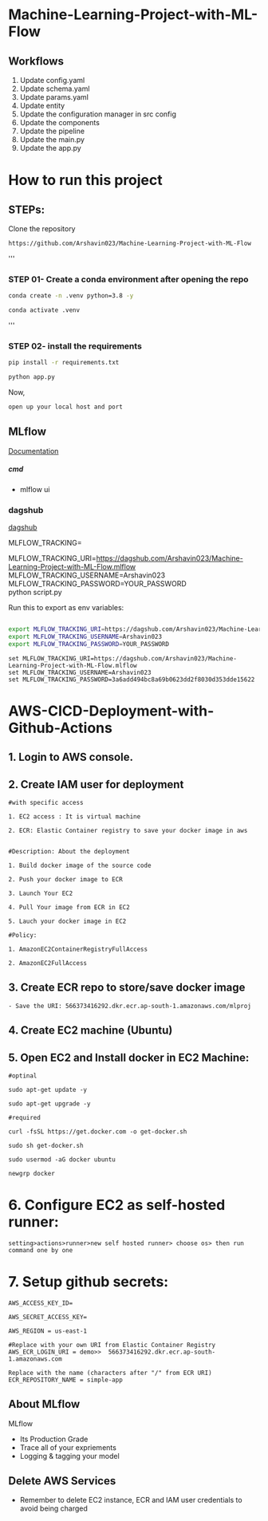 # Machine-Learning-Project-with-ML-Flow

## Workflows
1. Update config.yaml
2. Update schema.yaml
3. Update params.yaml
4. Update entity
5. Update the configuration manager in src config
6. Update the components
7. Update the pipeline
8. Update the main.py
9. Update the app.py

# How to run this project

## STEPs:
Clone the repository

```bash
https://github.com/Arshavin023/Machine-Learning-Project-with-ML-Flow
```
'''
### STEP 01- Create a conda environment after opening the repo

```bash
conda create -n .venv python=3.8 -y
```

```bash 
conda activate .venv
```


'''
### STEP 02- install the requirements
```bash
pip install -r requirements.txt
```

```bash
python app.py
```

Now,
```bash
open up your local host and port
```



## MLflow

[Documentation](https://mlflow.org/docs/latest/index.html)



##### cmd
- mlflow ui


### dagshub
[dagshub](https://dagshub.com/)

MLFLOW_TRACKING=

MLFLOW_TRACKING_URI=https://dagshub.com/Arshavin023/Machine-Learning-Project-with-ML-Flow.mlflow \
MLFLOW_TRACKING_USERNAME=Arshavin023 \
MLFLOW_TRACKING_PASSWORD=YOUR_PASSWORD \
python script.py

Run this to export as env variables:

```bash

export MLFLOW_TRACKING_URI=https://dagshub.com/Arshavin023/Machine-Learning-Project-with-ML-Flow.mlflow
export MLFLOW_TRACKING_USERNAME=Arshavin023
export MLFLOW_TRACKING_PASSWORD=YOUR_PASSWORD

```

```anaconda
set MLFLOW_TRACKING_URI=https://dagshub.com/Arshavin023/Machine-Learning-Project-with-ML-Flow.mlflow
set MLFLOW_TRACKING_USERNAME=Arshavin023
set MLFLOW_TRACKING_PASSWORD=3a6add494bc8a69b0623dd2f8030d353dde15622
```


# AWS-CICD-Deployment-with-Github-Actions

## 1. Login to AWS console.

## 2. Create IAM user for deployment

	#with specific access

	1. EC2 access : It is virtual machine

	2. ECR: Elastic Container registry to save your docker image in aws


	#Description: About the deployment

	1. Build docker image of the source code

	2. Push your docker image to ECR

	3. Launch Your EC2 

	4. Pull Your image from ECR in EC2

	5. Lauch your docker image in EC2

	#Policy:

	1. AmazonEC2ContainerRegistryFullAccess

	2. AmazonEC2FullAccess

	
## 3. Create ECR repo to store/save docker image
    - Save the URI: 566373416292.dkr.ecr.ap-south-1.amazonaws.com/mlproj

	
## 4. Create EC2 machine (Ubuntu) 

## 5. Open EC2 and Install docker in EC2 Machine:
	
	
	#optinal

	sudo apt-get update -y

	sudo apt-get upgrade -y
	
	#required

	curl -fsSL https://get.docker.com -o get-docker.sh

	sudo sh get-docker.sh

	sudo usermod -aG docker ubuntu

	newgrp docker
	
# 6. Configure EC2 as self-hosted runner:
    setting>actions>runner>new self hosted runner> choose os> then run command one by one


# 7. Setup github secrets:

    AWS_ACCESS_KEY_ID=

    AWS_SECRET_ACCESS_KEY=

    AWS_REGION = us-east-1

    #Replace with your own URI from Elastic Container Registry
    AWS_ECR_LOGIN_URI = demo>>  566373416292.dkr.ecr.ap-south-1.amazonaws.com 

    Replace with the name (characters after "/" from ECR URI)
    ECR_REPOSITORY_NAME = simple-app




## About MLflow 
MLflow

 - Its Production Grade
 - Trace all of your expriements
 - Logging & tagging your model

## Delete AWS Services
 - Remember to delete EC2 instance, ECR and IAM user credentials to avoid being charged



